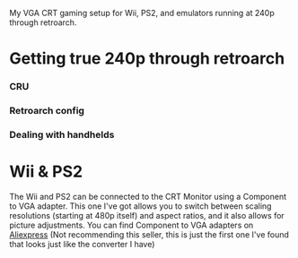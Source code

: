 My VGA CRT gaming setup for Wii, PS2, and emulators running at 240p through retroarch.

# Getting true 240p through retroarch

### CRU

### Retroarch config

### Dealing with handhelds

# Wii & PS2
The Wii and PS2 can be connected to the CRT Monitor using a Component to VGA adapter. This one I've got allows you to switch between scaling resolutions (starting at 480p itself) and aspect ratios, and it also allows for picture adjustments.
You can find Component to VGA adapters on [Aliexpress](https://pt.aliexpress.com/item/1005002393774648.html?spm=a2g0o.detail.1000060.1.cc6a72a4Lg4Y9k&gps-id=pcDetailBottomMoreThisSeller&scm=1007.13339.291025.0&scm_id=1007.13339.291025.0&scm-url=1007.13339.291025.0&pvid=8be36fc2-dae1-4634-a140-6ffe1f39f0dd&_t=gps-id%3ApcDetailBottomMoreThisSeller%2Cscm-url%3A1007.13339.291025.0%2Cpvid%3A8be36fc2-dae1-4634-a140-6ffe1f39f0dd%2Ctpp_buckets%3A668%232846%238116%232002&pdp_ext_f=%7B%22sku_id%22%3A%2212000020523449551%22%2C%22sceneId%22%3A%223339%22%7D&pdp_npi=2%40dis%21BRL%21430.93%21258.55%21%21%21%21%21%402101f6b116747343014295494ed6a9%2112000020523449551%21rec&gatewayAdapt=glo2bra) (Not recommending this seller, this is just the first one I've found that looks just like the converter I have)

